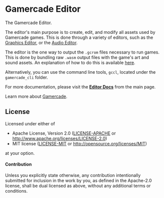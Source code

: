 # Gamercade Editor

The Gamercade Editor.

The editor's main purpose is to create, edit, and modify all assets used by Gamercade games. This is done through a variety of editors, such as the [Graphics Editor](https://gamercade.io/docs/graphics-editor), or the [Audio Editor](https://gamercade.io/docs/audio-editor).

The editor is the one way to output the `.gcrom` files necessary to run games. This is done by bundling raw `.wasm` output files with the game's art and sound assets. An explanation of how to do this is available [here](https://github.com/gamercade-io/gamercade_console#building-bundling-and-running-a-game).

Alternatively, you can use the command line tools, `gccl`, located under the `gamercade_cli` folder.

For more documentation, please visit the [**Editor Docs**](https://gamercade.io/docs/editor) from the main page.

Learn more about [Gamercade](https://gamercade.io).

## License

Licensed under either of

 * Apache License, Version 2.0 ([LICENSE-APACHE](LICENSE-APACHE) or http://www.apache.org/licenses/LICENSE-2.0)
 * MIT license ([LICENSE-MIT](LICENSE-MIT) or http://opensource.org/licenses/MIT)

at your option.

#### Contribution

Unless you explicitly state otherwise, any contribution intentionally submitted
for inclusion in the work by you, as defined in the Apache-2.0 license, shall be
dual licensed as above, without any additional terms or conditions.